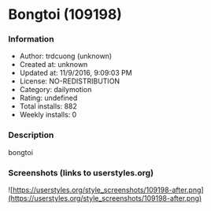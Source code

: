 # Bongtoi (109198)

### Information
- Author: trdcuong (unknown)
- Created at: unknown
- Updated at: 11/9/2016, 9:09:03 PM
- License: NO-REDISTRIBUTION
- Category: dailymotion
- Rating: undefined
- Total installs: 882
- Weekly installs: 0


### Description
bongtoi


### Screenshots (links to userstyles.org)
![https://userstyles.org/style_screenshots/109198-after.png](https://userstyles.org/style_screenshots/109198-after.png)


